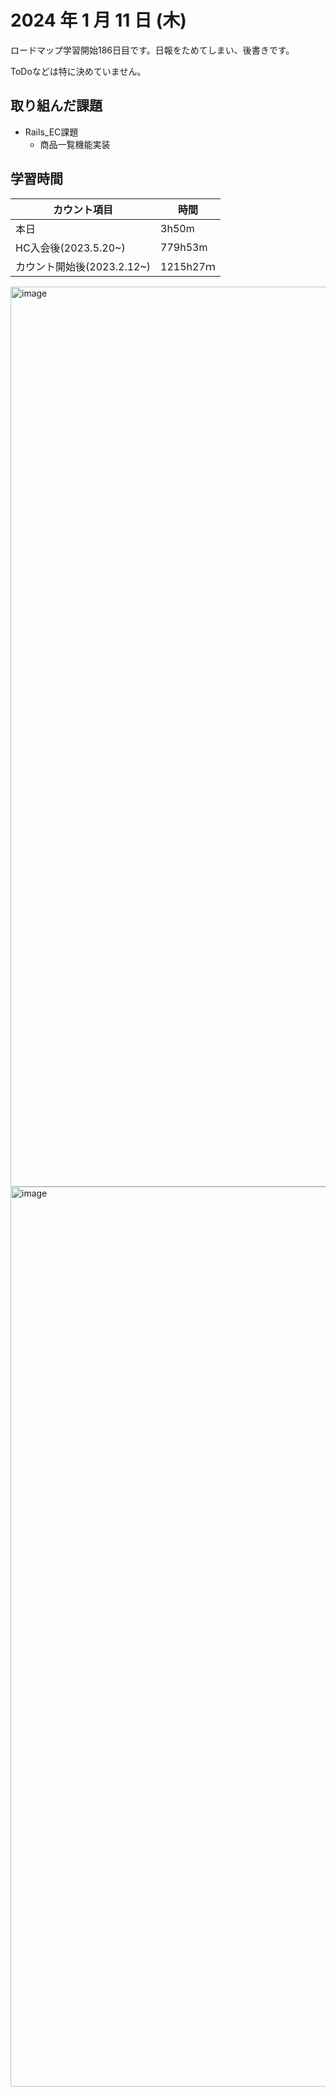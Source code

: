 # 2024 年 1 月 11 日 (木)
ロードマップ学習開始186日目です。日報をためてしまい、後書きです。

ToDoなどは特に決めていません。

## 取り組んだ課題
- Rails_EC課題
  - 商品一覧機能実装
 

## 学習時間
|カウント項目|時間|
|----|----|
|本日|3h50m|
|HC入会後(2023.5.20~)|779h53m|
|カウント開始後(2023.2.12~)|1215h27ｍ|


<img width="1440" alt="image" src="https://github.com/yokoyamamn/daily_report/assets/94735931/1b270077-aec1-4992-b8b7-f6f6faf56fcc">
<img width="1440" alt="image" src="https://github.com/yokoyamamn/daily_report/assets/94735931/96cdd023-5553-4836-a6df-1db273a67bf4">
